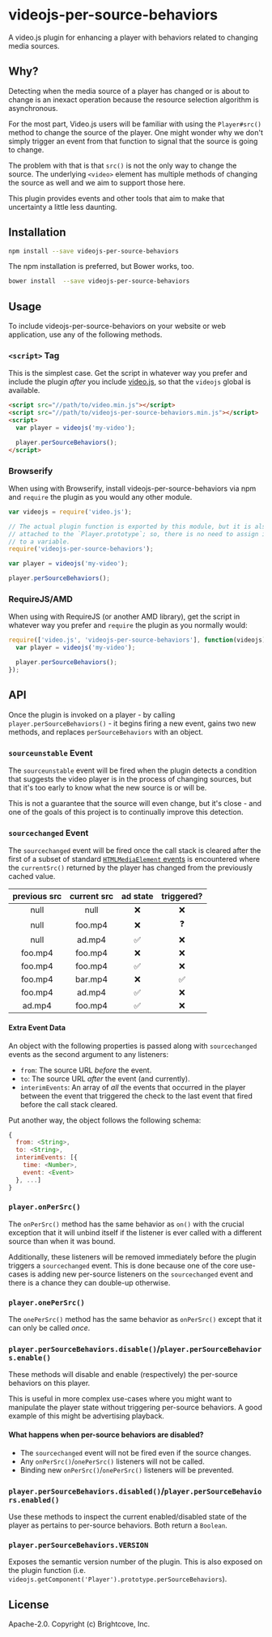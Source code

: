 # videojs-per-source-behaviors

A video.js plugin for enhancing a player with behaviors related to changing media sources.

## Why?

Detecting when the media source of a player has changed or is about to change is an inexact operation because the resource selection algorithm is asynchronous.

For the most part, Video.js users will be familiar with using the `Player#src()` method to change the source of the player. One might wonder why we don't simply trigger an event from that function to signal that the source is going to change.

The problem with that is that `src()` is not the only way to change the source. The underlying `<video>` element has multiple methods of changing the source as well and we aim to support those here.

This plugin provides events and other tools that aim to make that uncertainty a little less daunting.

## Installation

```sh
npm install --save videojs-per-source-behaviors
```

The npm installation is preferred, but Bower works, too.

```sh
bower install  --save videojs-per-source-behaviors
```

## Usage

To include videojs-per-source-behaviors on your website or web application, use any of the following methods.

### `<script>` Tag

This is the simplest case. Get the script in whatever way you prefer and include the plugin _after_ you include [video.js][videojs], so that the `videojs` global is available.

```html
<script src="//path/to/video.min.js"></script>
<script src="//path/to/videojs-per-source-behaviors.min.js"></script>
<script>
  var player = videojs('my-video');

  player.perSourceBehaviors();
</script>
```

### Browserify

When using with Browserify, install videojs-per-source-behaviors via npm and `require` the plugin as you would any other module.

```js
var videojs = require('video.js');

// The actual plugin function is exported by this module, but it is also
// attached to the `Player.prototype`; so, there is no need to assign it
// to a variable.
require('videojs-per-source-behaviors');

var player = videojs('my-video');

player.perSourceBehaviors();
```

### RequireJS/AMD

When using with RequireJS (or another AMD library), get the script in whatever way you prefer and `require` the plugin as you normally would:

```js
require(['video.js', 'videojs-per-source-behaviors'], function(videojs) {
  var player = videojs('my-video');

  player.perSourceBehaviors();
});
```

## API

Once the plugin is invoked on a player - by calling `player.perSourceBehaviors()` - it begins firing a new event, gains two new methods, and replaces `perSourceBehaviors` with an object.

### `sourceunstable` Event

The `sourceunstable` event will be fired when the plugin detects a condition that suggests the video player is in the process of changing sources, but that it's too early to know what the new source is or will be.

This is not a guarantee that the source will even change, but it's close - and one of the goals of this project is to continually improve this detection.

### `sourcechanged` Event

The `sourcechanged` event will be fired once the call stack is cleared after the first of a subset of standard [`HTMLMediaElement` events][standard-events] is encountered where the `currentSrc()` returned by the player has changed from the previously cached value.

| previous src | current src | ad state | triggered? |
|:------------:|:-----------:|:--------:|:----------:|
| null | null | :x: | :x: |
| null | foo.mp4 | :x: | :question: |
| null | ad.mp4 | :white_check_mark: | :x: |
| foo.mp4 | foo.mp4 | :x: | :x: |
| foo.mp4 | foo.mp4 | :white_check_mark: | :x: |
| foo.mp4 | bar.mp4 | :x: | :white_check_mark: |
| foo.mp4 | ad.mp4 | :white_check_mark: | :x: |
| ad.mp4 | foo.mp4 | :white_check_mark: | :x: |

#### Extra Event Data

An object with the following properties is passed along with `sourcechanged` events as the second argument to any listeners:

- `from`: The source URL _before_ the event.
- `to`: The source URL _after_ the event (and currently).
- `interimEvents`: An array of _all_ the events that occurred in the player between the event that triggered the check to the last event that fired before the call stack cleared. 

Put another way, the object follows the following schema:

```js
{
  from: <String>,
  to: <String>,
  interimEvents: [{
    time: <Number>,
    event: <Event>
  }, ...]
}
```

### `player.onPerSrc()`

The `onPerSrc()` method has the same behavior as `on()` with the crucial exception that it will unbind itself if the listener is ever called with a different source than when it was bound.

Additionally, these listeners will be removed immediately before the plugin triggers a `sourcechanged` event. This is done because one of the core use-cases is adding new per-source listeners on the `sourcechanged` event and there is a chance they can double-up otherwise.

### `player.onePerSrc()`

The `onePerSrc()` method has the same behavior as `onPerSrc()` except that it can only be called _once_.

### `player.perSourceBehaviors.disable()`/`player.perSourceBehaviors.enable()`

These methods will disable and enable (respectively) the per-source behaviors on this player.

This is useful in more complex use-cases where you might want to manipulate the player state without triggering per-source behaviors. A good example of this might be advertising playback.

#### What happens when per-source behaviors are disabled?

- The `sourcechanged` event will not be fired even if the source changes.
- Any `onPerSrc()`/`onePerSrc()` listeners will not be called.
- Binding new `onPerSrc()`/`onePerSrc()` listeners will be prevented.

### `player.perSourceBehaviors.disabled()`/`player.perSourceBehaviors.enabled()`

Use these methods to inspect the current enabled/disabled state of the player as pertains to per-source behaviors. Both return a `Boolean`.

### `player.perSourceBehaviors.VERSION`

Exposes the semantic version number of the plugin. This is also exposed on the plugin function (i.e. `videojs.getComponent('Player').prototype.perSourceBehaviors`).

## License

Apache-2.0. Copyright (c) Brightcove, Inc.


[standard-events]: https://www.w3.org/TR/html5/embedded-content-0.html#mediaevents
[videojs]: http://videojs.com/
